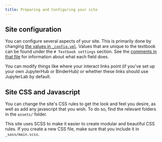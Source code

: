 ```yaml
---
title: Preparing and Configuring your site
---
```


## Site configuration

You can configure several aspects of your site. This is primarily done
by changing [the values in `_config.yml`](https://github.com/choldgraf/jupyter-book/blob/master/_config.yml). Values that are unique to the
textbook can be found under the `# Textbook settings` section. See the
[comments in that file](https://github.com/choldgraf/jupyter-book/blob/master/_config.yml) for information about what each field does.

You can modify things like where your interact links point (if you've set up your
own JupyterHub or BinderHub) or whether these links should use JupyterLab by default.

## Site CSS and Javascript

You can change the site's CSS rules to get the look and feel you desire, as well as add
any javascript that you wish. To do so, find the relevant folders in the `assets/` folder.

This site uses SCSS to make it easier to create modular and beautiful CSS rules. If you create
a new CSS file, make sure that you include it in `_sass/main.scss`.
